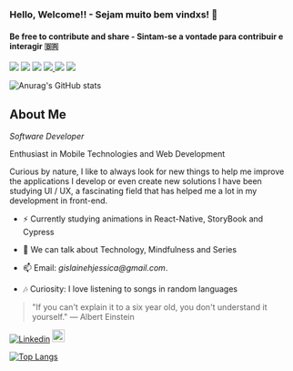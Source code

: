 ### Hello, Welcome!! - Sejam muito bem vindxs!  👋
#### Be free to contribute and share - Sintam-se a vontade para contribuir e interagir 🇧🇷

<p>   
  <img src="https://img.shields.io/badge/Mobile-React Native-f55247"/>
  <img src="https://img.shields.io/badge/Front End-React-f55247"/>
  <img src="https://img.shields.io/badge/Back End-NodeJs-f55247"/>
  
  <a href="https://github.com/gislainejessica/">
    <img src="https://img.shields.io/github/followers/gislainejessica?color=%234CC61E&label=GitHub%20Followers%20%3A"/>
  </a>
  
  <img src="http://views.whatilearened.today/views/github/gislainejessica/views.svg"/> 
  <a href="https://github.com/gislainejessica?tab=repositories">
    <img src="https://badges.frapsoft.com/os/v2/open-source.svg?v=103"/>
  </a>
</p>
 
![Anurag's GitHub stats](https://github-readme-stats.vercel.app/api?username=gislainejessica&show_icons=true)


##  About Me 

*Software Developer* 

Enthusiast in Mobile Technologies and Web Development 

Curious by nature, I like to always look for new things to help me improve
the applications I develop or even create new solutions 
I have been studying UI / UX, a fascinating field that has helped me a lot in my development in front-end. 
- ⚡ Currently studying animations in React-Native, StoryBook and Cypress 

- 💬 We can talk about Technology, Mindfulness and Series 

- 📫 Email: _gislainehjessica@gmail.com_.

- :notes: Curiosity: I love listening to songs in random languages 


> "If you can't explain it to a six year old, you don't understand it yourself."
― Albert Einstein


[![Linkedin](https://img.shields.io/badge/-LinkedIn-blue?style=flat&logo=Linkedin&logoColor=white)](https://www.linkedin.com/in/gislainejessica/)
[<img src="https://img.shields.io/github/followers/gislainejessica?label=follow&style=social" height="22" title="Follow me" />](https://github.com/gislainejessica) 



 [![Top Langs](https://github-readme-stats.vercel.app/api/top-langs/?username=gislainejessica&layout=compact&theme=default)](https://github.com/gislainejessica/github-readme-stats)

<!-- 
> "Se você não consegue explicar algo de forma simples, você não entendeu suficientemente bem."
― Albert Einstein
[![Top Langs](https://github-readme-stats.vercel.app/api/top-langs/?username=gislainejessica&theme=graywhite&hide=PlpgSQL,jupyter%20notebook,html)](https://github.com/anuraghazra/github-readme-stats)

-->

